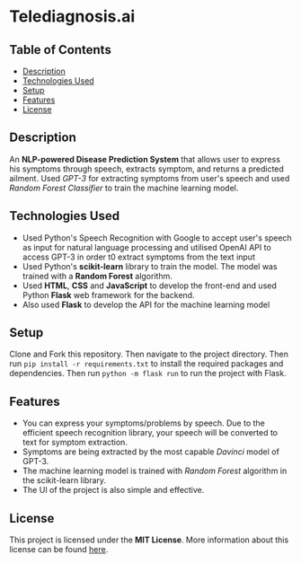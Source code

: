 # Telediagnosis.ai

## Table of Contents
* [Description](#description)
* [Technologies Used](#technologiesused)
* [Setup](#setup)
* [Features](#features)
* [License](#license)

## Description
An **NLP-powered Disease Prediction System** that allows user to express his symptoms through speech, extracts symptom, and returns a predicted ailment. Used *GPT-3* for extracting symptoms from user's speech and used *Random Forest Classifier* to train the machine learning model.

## Technologies Used
* Used Python's Speech Recognition with Google to accept user's speech as input for natural language processing and utilised OpenAI API to access GPT-3 in order t0 extract symptoms from the text input
* Used Python's **scikit-learn** library to train the model. The model was trained with a **Random Forest** algorithm.
* Used **HTML**, **CSS** and **JavaScript** to develop the front-end and used Python **Flask** web framework for the backend.
* Also used **Flask** to develop the API for the machine learning model

## Setup
Clone and Fork this repository. Then navigate to the project directory. Then run ```pip install -r requirements.txt``` to install the required packages and dependencies. Then run ```python -m flask run``` to run the project with Flask.

## Features
* You can express your symptoms/problems by speech. Due to the efficient speech recognition library, your speech will be converted to text for symptom extraction.
* Symptoms are being extracted by the most capable *Davinci* model of GPT-3.
* The machine learning model is trained with *Random Forest* algorithm in the scikit-learn library.
* The UI of the project is also simple and effective.

## License
This project is licensed under the **MIT License**. More information about this license can be found [here](https://opensource.org/licenses/MIT).